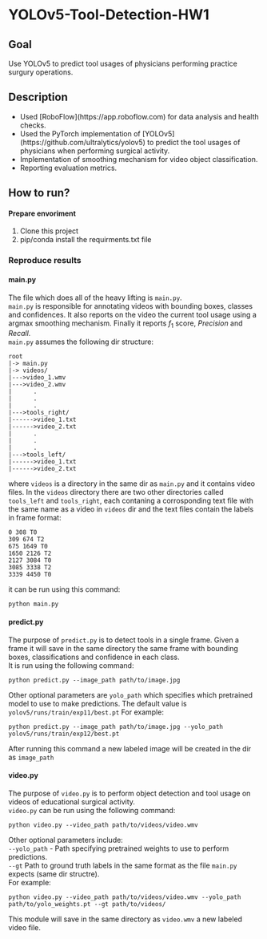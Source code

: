 # YOLOv5-Tool-Detection-HW1
## Goal
Use YOLOv5 to predict tool usages of physicians performing practice surgury operations.<br>

## Description
<ul>
  <li> Used [RoboFlow](https://app.roboflow.com) for data analysis and health checks.  </li>
  <li> Used the PyTorch implementation of [YOLOv5](https://github.com/ultralytics/yolov5) to predict the tool usages of physicians when performing surgical activity. 
 </li>
  <li> Implementation of smoothing mechanism for video object classification.</li>
  <li> Reporting evaluation metrics.</li>
 </ul>

## How to run?
#### Prepare envoriment
1. Clone this project
2. pip/conda install the requirments.txt file

### Reproduce results
#### main.py
The file which does all of the heavy lifting is `main.py`. <br>
`main.py` is responsible for annotating videos with bounding boxes, classes and confidences. It also reports on the video the current tool usage using a argmax smoothing mechanism. Finally it reports $f_{1}$ score, $Precision$ and $Recall$. <br>
`main.py` assumes the following dir structure:
```
root
|-> main.py
|-> videos/
|--->video_1.wmv
|--->video_2.wmv
|      .
|      .
|      .
|--->tools_right/
|------>video_1.txt
|------>video_2.txt
|      .
|      .
|      .
|--->tools_left/
|------>video_1.txt
|------>video_2.txt
```
where `videos` is a directory in the same dir as `main.py` and it contains video files. In the `videos` directory there are two other directories called `tools_left` and `tools_right`, each contaning a corrosponding text file with the same name as a video in `videos` dir and the text files contain the labels in frame format:
```
0 308 T0
309 674 T2
675 1649 T0
1650 2126 T2
2127 3084 T0
3085 3338 T2
3339 4450 T0
```
it can be run using this command:
```
python main.py
```
#### predict.py
The purpose of `predict.py` is to detect tools in a single frame. Given a frame it will save in the same directory the same frame with bounding boxes, classifications and confidence in each class.<br>
It is run using the following command:
```
python predict.py --image_path path/to/image.jpg
```
Other optional parameters are `yolo_path` which specifies which pretrained model to use to make predictions. The default value is `yolov5/runs/train/exp11/best.pt` For example:
```
python predict.py --image_path path/to/image.jpg --yolo_path yolov5/runs/train/exp12/best.pt
```
After running this command a new labeled image will be created in the dir as `image_path` 
#### video.py
The purpose of `video.py` is to perform object detection and tool usage on videos of educational surgical activity.<br>
`video.py` can be run using the following command:
```
python video.py --video_path path/to/videos/video.wmv
```
Other optional parameters include:<br>
`--yolo_path` - Path specifying pretrained weights to use to perform predictions.<br>
`--gt` Path to ground truth labels in the same format as the file `main.py` expects (same dir structre).<br>
For example:
```
python video.py --video_path path/to/videos/video.wmv --yolo_path path/to/yolo_weights.pt --gt path/to/videos/
```
This module will save in the same directory as `video.wmv` a new labeled video file. 
